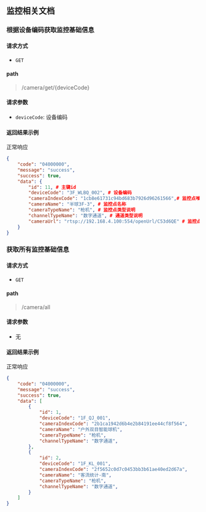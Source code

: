 ## 监控相关文档

### 根据设备编码获取监控基础信息

#### 请求方式
- `GET`

#### path
> /camera/get/{deviceCode}

#### 请求参数
- `deviceCode`: 设备编码

#### 返回结果示例
正常响应
```json
{
    "code": "04000000",
    "message": "success",
    "success": true,
    "data": {
        "id": 11, # 主键id
        "deviceCode": "3F_WLBQ_002", # 设备编码
        "cameraIndexCode": "1cb8e61731c94bd683b7926d96261566",# 监控点唯一标识
        "cameraName": "半球3F-3", # 监控点名称
        "cameraTypeName": "枪机", # 监控点类型说明
        "channelTypeName": "数字通道", # 通道类型说明
        "cameraUrl": "rtsp://192.168.4.100:554/openUrl/C53d6QE" # 监控点视频地址
    }
}
```

### 获取所有监控基础信息

#### 请求方式
- `GET`

#### path
> /camera/all

#### 请求参数
- 无

#### 返回结果示例
正常响应
```json
{
    "code": "04000000",
    "message": "success",
    "success": true,
    "data": [
        {
            "id": 1,
            "deviceCode": "1F_QJ_001",
            "cameraIndexCode": "2b1ca1942d6b4e2b84191ee44cf8f564",
            "cameraName": "户外双目智能球机",
            "cameraTypeName": "枪机",
            "channelTypeName": "数字通道",
        },
        {
            "id": 2,
            "deviceCode": "1F_KL_001",
            "cameraIndexCode": "2f5652c0d7c0453bb3b61ae40ed2d67a",
            "cameraName": "客流统计-南",
            "cameraTypeName": "枪机",
            "channelTypeName": "数字通道",
        }
    ]
}
```
